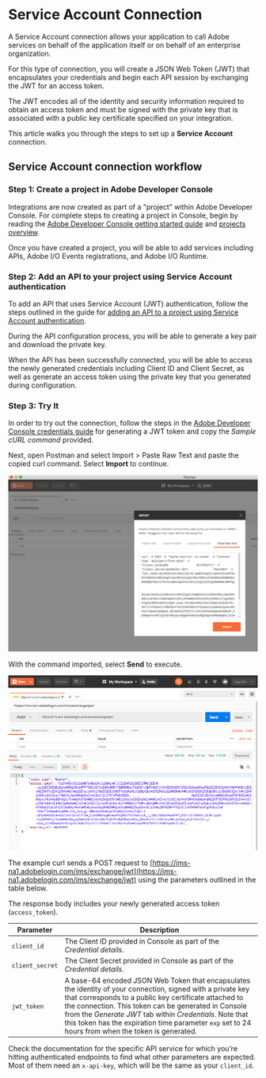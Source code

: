 # Service Account Connection

A Service Account connection allows your application to call Adobe services on behalf of the application itself or on behalf of an enterprise organization.

For this type of connection, you will create a JSON Web Token (JWT) that encapsulates your credentials and begin each API session by exchanging the JWT for an access token. 

The JWT encodes all of the identity and security information required to obtain an access token and must be signed with the private key that is associated with a public key certificate specified on your integration.

This article walks you through the steps to set up a **Service Account** connection.

## Service Account connection workflow

### Step 1: Create a project in Adobe Developer Console

Integrations are now created as part of a "project" within Adobe Developer Console. For complete steps to creating a project in Console, begin by reading the [Adobe Developer Console getting started guide](../getting-started.md) and [projects overview](../projects/index.md). 

Once you have created a project, you will be able to add services including APIs, Adobe I/O Events registrations, and Adobe I/O Runtime.

### Step 2: Add an API to your project using Service Account authentication

To add an API that uses Service Account (JWT) authentication, follow the steps outlined in the guide for [adding an API to a project using Service Account authentication](../services/services-add-api-jwt.md).

During the API configuration process, you will be able to generate a key pair and download the private key.

When the API has been successfully connected, you will be able to access the newly generated credentials including Client ID and Client Secret, as well as generate an access token using the private key that you generated during configuration.
    
### Step 3: Try It

In order to try out the connection, follow the steps in the [Adobe Developer Console credentials guide](../credentials.md) for generating a JWT token and copy the *Sample cURL command* provided.

Next, open Postman and select Import &gt; Paste Raw Text and paste the copied curl command. Select **Import** to continue.

<kbd>![Postman import](./Images/auth_jwtqs_07.png "Postman import")</kbd>

With the command imported, select **Send** to execute.

<kbd>![Postman send](./Images/auth_jwtqs_08.png "Postman send")</kbd>

The example curl sends a POST request to [https://ims-na1.adobelogin.com/ims/exchange/jwt](https://ims-na1.adobelogin.com/ims/exchange/jwt) using the parameters outlined in the table below. 

The response body includes your newly generated access token (`access_token`). 

| Parameter | Description|
|---|---|
| `client_id` | The Client ID provided in Console as part of the *Credential details*. |
| `client_secret` | The Client Secret provided in Console as part of the *Credential details*. |
| `jwt_token` | A base-64 encoded JSON Web Token that encapsulates the identity of your connection, signed with a private key that corresponds to a public key certificate attached to the connection. This token can be generated in Console from the *Generate JWT* tab within *Credentials*. Note that this token has the expiration time parameter `exp` set to 24 hours from when the token is generated. | 

<InlineAlert slots="text"/>

Check the documentation for the specific API service for which you’re hitting authenticated endpoints to find what other parameters are expected. Most of them need an `x-api-key`, which will be the same as your `client_id`.



